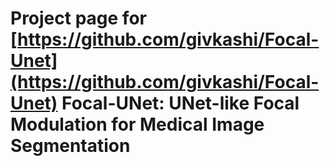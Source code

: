 # Project page for [https://github.com/givkashi/Focal-Unet](https://github.com/givkashi/Focal-Unet) Focal-UNet: UNet-like Focal Modulation for Medical Image Segmentation
